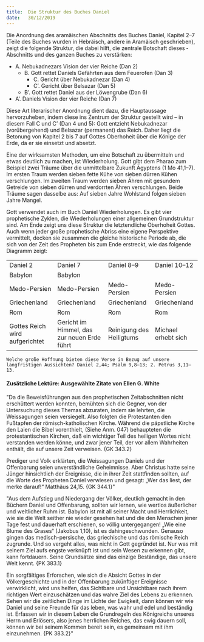 ```yaml
---
title:  Die Struktur des Buches Daniel
date:   30/12/2019
---
```


Die Anordnung des aramäischen Abschnitts des Buches Daniel, Kapitel 2–7 (Teile des Buches wurden in Hebräisch, andere in Aramäisch geschrieben), zeigt die folgende Struktur, die dabei hilft, die zentrale Botschaft dieses ­Abschnitts und des ganzen Buches zu verstärken:

- A. Nebukadnezars Vision der vier Reiche (Dan 2)
    - B. Gott rettet Daniels Gefährten aus dem Feuerofen (Dan 3)
        - C. Gericht über Nebukadnezar (Dan 4)
        - C’. Gericht über Belsazar (Dan 5)
    - B’. Gott rettet Daniel aus der Löwengrube (Dan 6)
- A’. Daniels Vision der vier Reiche (Dan 7)

Diese Art literarischer Anordnung dient dazu, die Hauptaussage hervorzuheben, indem diese ins Zentrum der Struktur gestellt wird – in diesem Fall C und C’ (Dan 4 und 5): Gott entzieht Nebukadnezar (vorübergehend) und Belsazar (permanent) das Reich. Daher liegt die Betonung von Kapitel 2 bis 7 auf Gottes Oberhoheit über die Könige der Erde, da er sie einsetzt und absetzt.

Eine der wirksamsten Methoden, um eine Botschaft zu übermitteln und etwas deutlich zu machen, ist Wiederholung. Gott gibt dem Pharao zum Beispiel zwei Träume über die unmittelbare Zukunft Ägyptens (1 Mo 41,1–7). Im ersten Traum werden sieben fette Kühe von sieben dürren Kühen verschlungen. Im zweiten Traum werden sieben Ähren mit gesundem Getreide von sieben dürren und verdorrten Ähren verschlungen. Beide Träume sagen dasselbe aus: Auf sieben Jahre Wohlstand folgen sieben Jahre Mangel.

Gott verwendet auch im Buch Daniel Wiederholungen. Es gibt vier prophetische Zyklen, die Wiederholungen einer allgemeinen Grundstruktur sind. Am Ende zeigt uns diese Struktur die letztendliche Oberhoheit Gottes. Auch wenn jeder große prophetische Abriss eine eigene Perspektive vermittelt, ­decken sie zusammen die gleiche historische Periode ab, die sich von der Zeit des Propheten bis zum Ende erstreckt, wie das folgende Diagramm zeigt:

|||||
|---|---|---|---|
| Daniel 2 | Daniel 7 | Daniel 8–9 | Daniel 10–12 |
| Babylon | Babylon | | |
| Medo-Persien | Medo-Persien | Medo-Persien | Medo-Persien |
| Griechenland | Griechenland | Griechenland | Griechenland |
| Rom | Rom | Rom | Rom |
| Gottes Reich wird aufgerichtet | Gericht im Himmel, das zur neuen Erde führt | Reinigung des Heiligtums | Michael erhebt sich |

`Welche große Hoffnung bieten diese Verse in Bezug auf unsere langfristigen Aussichten? Daniel 2,44; Psalm 9,8–13; 2. Petrus 3,11–13.`

#### Zusätzliche Lektüre: Ausgewählte Zitate von Ellen G. White

"Da die Beweisführungen aus den prophetischen Zeitabschnitten nicht erschüttert werden konnten, bemühten sich die Gegner, von der Untersuchung dieses Themas abzuraten, indem sie lehrten, die Weissagungen seien versiegelt. Also folgten die Protestanten den Fußtapfen der römisch-katholischen Kirche. Während die päpstliche Kirche den Laien die Bibel vorenthielt, (Siehe Anm. 047) behaupteten die protestantischen Kirchen, daß ein wichtiger Teil des heiligen Wortes nicht verstanden werden könne, und zwar jener Teil, der vor allem Wahrheiten enthält, die auf unsere Zeit verweisen. {GK 343.2}

Prediger und Volk erklärten, die Weissagungen Daniels und der Offenbarung seien unverständliche Geheimnisse. Aber Christus hatte seine Jünger hinsichtlich der Ereignisse, die in ihrer Zeit stattfinden sollten, auf die Worte des Propheten Daniel verwiesen und gesagt: „Wer das liest, der merke darauf!“ Matthäus 24,15. {GK 344.1}"

"Aus dem Aufstieg und Niedergang der Völker, deutlich gemacht in den Büchern Daniel und Offenbarung, sollten wir lernen, wie wertlos äußerlicher und weltlicher Ruhm ist. Babylon ist mit all seiner Macht und Herrlichkeit, wie sie die Welt seither nie wieder gesehen hat und die den Menschen jener Tage fest und dauerhaft erschienen, so völlig untergegangen! „Wie eine Blume des Grases“ (Jakobus 1,10), ist es dahingeschwunden. Genauso gingen das medisch-persische, das griechische und das römische Reich zugrunde. Und so vergeht alles, was nicht in Gott gegründet ist. Nur was mit seinem Ziel aufs engste verknüpft ist und sein Wesen zu erkennen gibt, kann fortdauern. Seine Grundsätze sind das einzige Beständige, das unsere Welt kennt. {PK 383.1}

Ein sorgfältiges Erforschen, wie sich die Absicht Gottes in der Völkergeschichte und in der Offenbarung zukünftiger Ereignisse verwirklicht, wird uns helfen, das Sichtbare und Unsichtbare nach ihrem richtigen Wert einzuschätzen und das wahre Ziel des Lebens zu erkennen. Sehen wir die zeitlichen Dinge im Lichte der Ewigkeit, dann können wir wie Daniel und seine Freunde für das leben, was wahr und edel und beständig ist. Erfassen wir in diesem Leben die Grundregeln des Königreichs unseres Herrn und Erlösers, also jenes herrlichen Reiches, das ewig dauern soll, können wir bei seinem Kommen bereit sein, es gemeinsam mit ihm einzunehmen. {PK 383.2}"